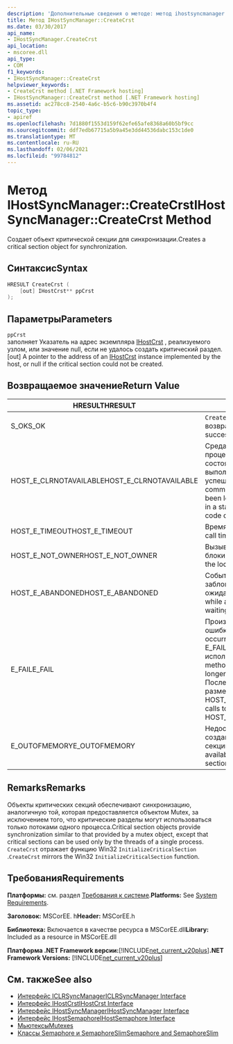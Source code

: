 ```yaml
---
description: 'Дополнительные сведения о методе: метод ihostsyncmanager:: CreateCrst'
title: Метод IHostSyncManager::CreateCrst
ms.date: 03/30/2017
api_name:
- IHostSyncManager.CreateCrst
api_location:
- mscoree.dll
api_type:
- COM
f1_keywords:
- IHostSyncManager::CreateCrst
helpviewer_keywords:
- CreateCrst method [.NET Framework hosting]
- IHostSyncManager::CreateCrst method [.NET Framework hosting]
ms.assetid: ac278cc8-2540-4a6c-b5c6-b90c3970b4f4
topic_type:
- apiref
ms.openlocfilehash: 7d1880f1553d159f62efe65afe8368a60b5bf9cc
ms.sourcegitcommit: ddf7edb67715a5b9a45e3dd44536dabc153c1de0
ms.translationtype: MT
ms.contentlocale: ru-RU
ms.lasthandoff: 02/06/2021
ms.locfileid: "99784812"
---
```

# <a name="ihostsyncmanagercreatecrst-method"></a><span data-ttu-id="7050b-103">Метод IHostSyncManager::CreateCrst</span><span class="sxs-lookup"><span data-stu-id="7050b-103">IHostSyncManager::CreateCrst Method</span></span>

<span data-ttu-id="7050b-104">Создает объект критической секции для синхронизации.</span><span class="sxs-lookup"><span data-stu-id="7050b-104">Creates a critical section object for synchronization.</span></span>  
  
## <a name="syntax"></a><span data-ttu-id="7050b-105">Синтаксис</span><span class="sxs-lookup"><span data-stu-id="7050b-105">Syntax</span></span>  
  
```cpp  
HRESULT CreateCrst (  
    [out] IHostCrst** ppCrst  
);  
```  
  
## <a name="parameters"></a><span data-ttu-id="7050b-106">Параметры</span><span class="sxs-lookup"><span data-stu-id="7050b-106">Parameters</span></span>  

 `ppCrst`  
 <span data-ttu-id="7050b-107">заполняет Указатель на адрес экземпляра [IHostCrst](ihostcrst-interface.md) , реализуемого узлом, или значение null, если не удалось создать критический раздел.</span><span class="sxs-lookup"><span data-stu-id="7050b-107">[out] A pointer to the address of an [IHostCrst](ihostcrst-interface.md) instance implemented by the host, or null if the critical section could not be created.</span></span>  
  
## <a name="return-value"></a><span data-ttu-id="7050b-108">Возвращаемое значение</span><span class="sxs-lookup"><span data-stu-id="7050b-108">Return Value</span></span>  
  
|<span data-ttu-id="7050b-109">HRESULT</span><span class="sxs-lookup"><span data-stu-id="7050b-109">HRESULT</span></span>|<span data-ttu-id="7050b-110">Описание:</span><span class="sxs-lookup"><span data-stu-id="7050b-110">Description</span></span>|  
|-------------|-----------------|  
|<span data-ttu-id="7050b-111">S_OK</span><span class="sxs-lookup"><span data-stu-id="7050b-111">S_OK</span></span>|<span data-ttu-id="7050b-112">`CreateCrst` успешно возвращено.</span><span class="sxs-lookup"><span data-stu-id="7050b-112">`CreateCrst` returned successfully.</span></span>|  
|<span data-ttu-id="7050b-113">HOST_E_CLRNOTAVAILABLE</span><span class="sxs-lookup"><span data-stu-id="7050b-113">HOST_E_CLRNOTAVAILABLE</span></span>|<span data-ttu-id="7050b-114">Среда CLR не была загружена в процесс, или среда CLR находится в состоянии, в котором она не может выполнить управляемый код или успешно обработать вызов.</span><span class="sxs-lookup"><span data-stu-id="7050b-114">The common language runtime (CLR) has not been loaded into a process, or the CLR is in a state in which it cannot run managed code or process the call successfully.</span></span>|  
|<span data-ttu-id="7050b-115">HOST_E_TIMEOUT</span><span class="sxs-lookup"><span data-stu-id="7050b-115">HOST_E_TIMEOUT</span></span>|<span data-ttu-id="7050b-116">Время ожидания вызова истекло.</span><span class="sxs-lookup"><span data-stu-id="7050b-116">The call timed out.</span></span>|  
|<span data-ttu-id="7050b-117">HOST_E_NOT_OWNER</span><span class="sxs-lookup"><span data-stu-id="7050b-117">HOST_E_NOT_OWNER</span></span>|<span data-ttu-id="7050b-118">Вызывающий объект не владеет блокировкой.</span><span class="sxs-lookup"><span data-stu-id="7050b-118">The caller does not own the lock.</span></span>|  
|<span data-ttu-id="7050b-119">HOST_E_ABANDONED</span><span class="sxs-lookup"><span data-stu-id="7050b-119">HOST_E_ABANDONED</span></span>|<span data-ttu-id="7050b-120">Событие было отменено, пока заблокированный поток или волокно ожидают его.</span><span class="sxs-lookup"><span data-stu-id="7050b-120">An event was canceled while a blocked thread or fiber was waiting on it.</span></span>|  
|<span data-ttu-id="7050b-121">E_FAIL</span><span class="sxs-lookup"><span data-stu-id="7050b-121">E_FAIL</span></span>|<span data-ttu-id="7050b-122">Произошла неизвестная фатальная ошибка.</span><span class="sxs-lookup"><span data-stu-id="7050b-122">An unknown catastrophic failure occurred.</span></span> <span data-ttu-id="7050b-123">Когда метод возвращает E_FAIL, среда CLR больше не может использоваться в процессе.</span><span class="sxs-lookup"><span data-stu-id="7050b-123">When a method returns E_FAIL, the CLR is no longer usable within the process.</span></span> <span data-ttu-id="7050b-124">Последующие вызовы методов размещения возвращают HOST_E_CLRNOTAVAILABLE.</span><span class="sxs-lookup"><span data-stu-id="7050b-124">Subsequent calls to hosting methods return HOST_E_CLRNOTAVAILABLE.</span></span>|  
|<span data-ttu-id="7050b-125">E_OUTOFMEMORY</span><span class="sxs-lookup"><span data-stu-id="7050b-125">E_OUTOFMEMORY</span></span>|<span data-ttu-id="7050b-126">Недостаточно свободной памяти для создания запрошенной критической секции.</span><span class="sxs-lookup"><span data-stu-id="7050b-126">Not enough memory was available to create the requested critical section.</span></span>|  
  
## <a name="remarks"></a><span data-ttu-id="7050b-127">Remarks</span><span class="sxs-lookup"><span data-stu-id="7050b-127">Remarks</span></span>  

 <span data-ttu-id="7050b-128">Объекты критических секций обеспечивают синхронизацию, аналогичную той, которая предоставляется объектом Mutex, за исключением того, что критические разделы могут использоваться только потоками одного процесса.</span><span class="sxs-lookup"><span data-stu-id="7050b-128">Critical section objects provide synchronization similar to that provided by a mutex object, except that critical sections can be used only by the threads of a single process.</span></span> <span data-ttu-id="7050b-129">`CreateCrst` отражает функцию Win32 `InitializeCriticalSection` .</span><span class="sxs-lookup"><span data-stu-id="7050b-129">`CreateCrst` mirrors the Win32 `InitializeCriticalSection` function.</span></span>  
  
## <a name="requirements"></a><span data-ttu-id="7050b-130">Требования</span><span class="sxs-lookup"><span data-stu-id="7050b-130">Requirements</span></span>  

 <span data-ttu-id="7050b-131">**Платформы:** см. раздел [Требования к системе](../../get-started/system-requirements.md).</span><span class="sxs-lookup"><span data-stu-id="7050b-131">**Platforms:** See [System Requirements](../../get-started/system-requirements.md).</span></span>  
  
 <span data-ttu-id="7050b-132">**Заголовок:** MSCorEE. h</span><span class="sxs-lookup"><span data-stu-id="7050b-132">**Header:** MSCorEE.h</span></span>  
  
 <span data-ttu-id="7050b-133">**Библиотека:** Включается в качестве ресурса в MSCorEE.dll</span><span class="sxs-lookup"><span data-stu-id="7050b-133">**Library:** Included as a resource in MSCorEE.dll</span></span>  
  
 <span data-ttu-id="7050b-134">**Платформа .NET Framework версии:**[!INCLUDE[net_current_v20plus](../../../../includes/net-current-v20plus-md.md)]</span><span class="sxs-lookup"><span data-stu-id="7050b-134">**.NET Framework Versions:** [!INCLUDE[net_current_v20plus](../../../../includes/net-current-v20plus-md.md)]</span></span>  
  
## <a name="see-also"></a><span data-ttu-id="7050b-135">См. также</span><span class="sxs-lookup"><span data-stu-id="7050b-135">See also</span></span>

- [<span data-ttu-id="7050b-136">Интерфейс ICLRSyncManager</span><span class="sxs-lookup"><span data-stu-id="7050b-136">ICLRSyncManager Interface</span></span>](iclrsyncmanager-interface.md)
- [<span data-ttu-id="7050b-137">Интерфейс IHostCrst</span><span class="sxs-lookup"><span data-stu-id="7050b-137">IHostCrst Interface</span></span>](ihostcrst-interface.md)
- [<span data-ttu-id="7050b-138">Интерфейс IHostSyncManager</span><span class="sxs-lookup"><span data-stu-id="7050b-138">IHostSyncManager Interface</span></span>](ihostsyncmanager-interface.md)
- [<span data-ttu-id="7050b-139">Интерфейс IHostSemaphore</span><span class="sxs-lookup"><span data-stu-id="7050b-139">IHostSemaphore Interface</span></span>](ihostsemaphore-interface.md)
- [<span data-ttu-id="7050b-140">Мьютексы</span><span class="sxs-lookup"><span data-stu-id="7050b-140">Mutexes</span></span>](../../../standard/threading/mutexes.md)
- [<span data-ttu-id="7050b-141">Классы Semaphore и SemaphoreSlim</span><span class="sxs-lookup"><span data-stu-id="7050b-141">Semaphore and SemaphoreSlim</span></span>](../../../standard/threading/semaphore-and-semaphoreslim.md)
